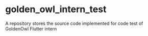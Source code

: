 # golden_owl_intern_test
A repository stores the source code implemented for code test of GoldenOwl Flutter intern

